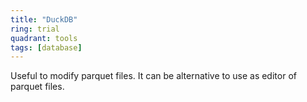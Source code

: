 ```yaml
---
title: "DuckDB"
ring: trial
quadrant: tools
tags: [database]
---
```


Useful to modify parquet files. It can be alternative to use as editor of parquet files.
